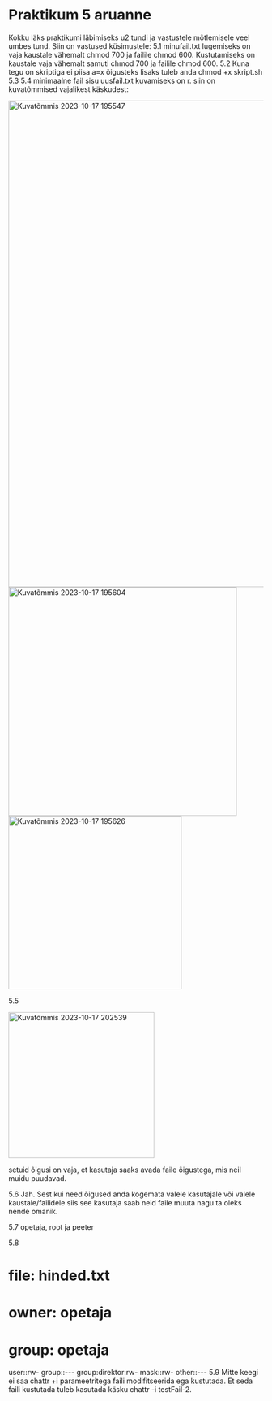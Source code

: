 # Praktikum 5 aruanne

Kokku läks praktikumi läbimiseks u2 tundi ja vastustele mõtlemisele veel umbes tund. Siin on vastused küsimustele:
5.1 minufail.txt lugemiseks on vaja kaustale vähemalt chmod 700 ja failile chmod 600. Kustutamiseks on kaustale vaja vähemalt samuti chmod 700 ja failile chmod 600.
5.2 Kuna tegu on skriptiga ei piisa a=x õigusteks lisaks tuleb anda chmod +x skript.sh
5.3
5.4 minimaalne fail sisu uusfail.txt kuvamiseks on r. siin on kuvatõmmised vajalikest käskudest:

<img width="959" alt="Kuvatõmmis 2023-10-17 195547" src="https://github.com/Jerich20/opsys2023/assets/144961112/d368327e-6d4a-4c27-9347-fbbfedb9ff9e">
<img width="451" alt="Kuvatõmmis 2023-10-17 195604" src="https://github.com/Jerich20/opsys2023/assets/144961112/781ad944-507d-4ae4-80af-649874cc7f27">
<img width="342" alt="Kuvatõmmis 2023-10-17 195626" src="https://github.com/Jerich20/opsys2023/assets/144961112/628bf16b-ae15-4974-ba43-a00e3da362fc">





5.5 


<img width="288" alt="Kuvatõmmis 2023-10-17 202539" src="https://github.com/Jerich20/opsys2023/assets/144961112/10b49f58-6c78-4c1e-bb9c-0d72b9213ccd">

setuid õigusi on vaja, et kasutaja saaks avada faile õigustega, mis neil muidu puudavad.

5.6 Jah. Sest kui need õigused anda kogemata valele kasutajale või valele kaustale/failidele siis see kasutaja saab neid faile muuta nagu ta oleks nende omanik.

5.7 opetaja, root ja peeter

5.8 
# file: hinded.txt
# owner: opetaja
# group: opetaja
user::rw-
group::---
group:direktor:rw-
mask::rw-
other::---
5.9 Mitte keegi ei saa chattr +i parameetritega faili modifitseerida ega kustutada. Et seda faili kustutada tuleb kasutada käsku chattr -i testFail-2.
